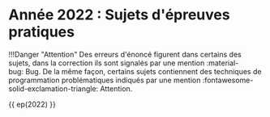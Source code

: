 # Année 2022 : Sujets d'épreuves pratiques

!!!Danger "Attention"
    Des erreurs d'énoncé figurent dans certains des sujets, dans la correction ils sont signalés par une mention <span class="rouge">:material-bug:&nbsp;Bug</span>. De la même façon, certains sujets contiennent des techniques de programmation problématiques indiqués par une mention <span class="orange">:fontawesome-solid-exclamation-triangle:&nbsp;Attention</span>.

{{ ep(2022) }} 